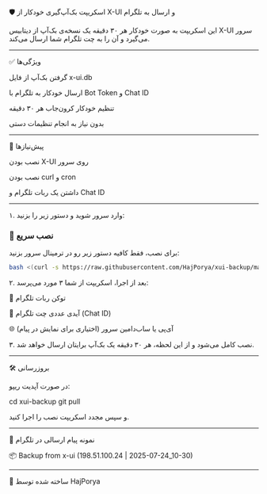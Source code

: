 🛡️ اسکریپت بک‌آپ‌گیری خودکار از X-UI و ارسال به تلگرام

این اسکریپت به صورت خودکار هر ۳۰ دقیقه یک نسخه‌ی بک‌آپ از دیتابیس X-UI سرور می‌گیرد و آن را به چت تلگرام شما ارسال می‌کند.


---

✅ ویژگی‌ها

گرفتن بک‌آپ از فایل x-ui.db

ارسال خودکار به تلگرام با Bot Token و Chat ID

تنظیم خودکار کرون‌جاب هر ۳۰ دقیقه

بدون نیاز به انجام تنظیمات دستی



---

🧰 پیش‌نیازها

نصب بودن X-UI روی سرور

نصب بودن curl و cron

داشتن یک ربات تلگرام و Chat ID



---



۱. وارد سرور شوید و دستور زیر را بزنید:

### 🚀 نصب سریع

برای نصب، فقط کافیه دستور زیر رو در ترمینال سرور بزنید:

```bash
bash <(curl -s https://raw.githubusercontent.com/HajPorya/xui-backup/main/xui-backup-installer.sh)
```

۲. بعد از اجرا، اسکریپت از شما ۳ مورد می‌پرسد:

🎯 توکن ربات تلگرام

💬 آیدی عددی چت تلگرام (Chat ID)

🌐 آی‌پی یا ساب‌دامین سرور (اختیاری برای نمایش در پیام)


۳. نصب کامل می‌شود و از این لحظه، هر ۳۰ دقیقه یک بک‌آپ برایتان ارسال خواهد شد.


---

🛠️ بروزرسانی

در صورت آپدیت ریپو:

cd xui-backup
git pull

و سپس مجدد اسکریپت نصب را اجرا کنید.


---

🤖 نمونه پیام ارسالی در تلگرام

📦 Backup from x-ui (198.51.100.24 | 2025-07-24_10-30)


---

📌 ساخته شده توسط HajPorya
